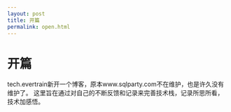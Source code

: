 ```yaml
---
layout: post
title: 开篇
permalink: open.html
---
```

# 开篇
tech.evertrain新开一个博客，原本www.sqlparty.com不在维护，也是许久没有维护了。
这里旨在通过对自己的不断反馈和记录来完善技术栈，记录所思所看，技术加感悟。
